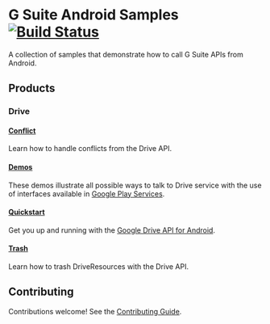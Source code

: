 # G Suite Android Samples [![Build Status](https://travis-ci.org/gsuitedevs/android-samples.svg?branch=master)](https://travis-ci.org/gsuitedevs/android-samples)

A collection of samples that demonstrate how to call G Suite APIs from Android.

## Products

### Drive

#### [Conflict](drive/conflict/)

Learn how to handle conflicts from the Drive API.

#### [Demos](demos/)
These demos illustrate all possible ways to talk to Drive service with the
use of interfaces available in [Google Play Services](https://developers.google.com/android/guides/overview).

#### [Quickstart](drive/quickstart/)

Get you up and running with the [Google Drive API for Android](https://developers.google.com/drive/android/).

#### [Trash](drive/trash/)

Learn how to trash DriveResources with the Drive API.

## Contributing

Contributions welcome! See the [Contributing Guide](CONTRIBUTING.md).
